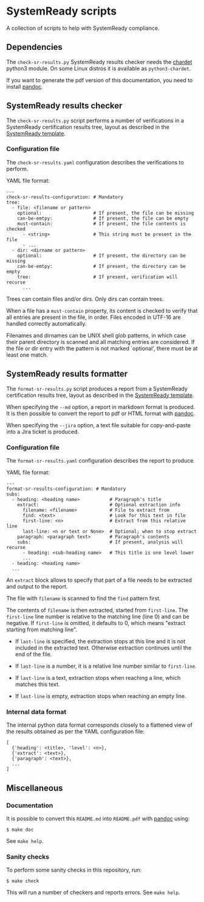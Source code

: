 # SystemReady scripts

A collection of scripts to help with SystemReady compliance.

## Dependencies

The `check-sr-results.py` SystemReady results checker needs the [chardet]
python3 module. On some Linux distros it is available as `python3-chardet`.

If you want to generate the pdf version of this documentation, you need to
install [pandoc].

[chardet]: https://github.com/chardet/chardet
[pandoc]: https://pandoc.org

## SystemReady results checker

The `check-sr-results.py` script performs a number of verifications in a
SystemReady certification results tree, layout as described in the [SystemReady
template].

[SystemReady template]: https://gitlab.arm.com/systemready/systemready-template

### Configuration file

The `check-sr-results.yaml` configuration describes the verifications to
perform.

YAML file format:

```{.yaml}
---
check-sr-results-configuration: # Mandatory
tree:
  - file: <filename or pattern>
    optional:                   # If present, the file can be missing
    can-be-emtpy:               # If present, the file can be empty
    must-contain:               # If present, the file contents is checked
      - <string>                # This string must be present in the file
      - ...
  - dir: <dirname or pattern>
    optional:                   # If present, the directory can be missing
    can-be-emtpy:               # If present, the directory can be empty
    tree:                       # If present, verification will recurse
      ...
```

Trees can contain files and/or dirs.
Only dirs can contain trees.

When a file has a `must-contain` property, its content is checked to verify that
all entries are present in the file, in order. Files encoded in UTF-16 are
handled correctly automatically.

Filenames and dirnames can be UNIX shell glob patterns, in which case their
parent directory is scanned and all matching entries are considered. If the
file or dir entry with the pattern is not marked `optional', there must be at
least one match.

## SystemReady results formatter

The `format-sr-results.py` script produces a report from a SystemReady
certification results tree, layout as described in the [SystemReady template].

When specifying the `--md` option, a report in markdown format is produced. It
is then possible to convert the report to pdf or HTML format with [pandoc].

When specifying the `--jira` option, a text file suitable for copy-and-paste into a
Jira ticket is produced.

### Configuration file

The `format-sr-results.yaml` configuration describes the report to produce.

YAML file format:

```{.yaml}
---
format-sr-results-configuration: # Mandatory
subs:
  - heading: <heading name>           # Paragraph's title
    extract:                          # Optional extraction info
      filename: <filename>            # File to extract from
      find: <text>                    # Look for this text in file
      first-line: <n>                 # Extract from this relative line
      last-line: <n or text or None>  # Optional; when to stop extract
    paragraph: <paragraph text>       # Paragraph's contents
    subs:                             # If present, analysis will recurse
      - heading: <sub-heading name>   # This title is one level lower
      ...
  - heading: <heading name>
  ...
```

An `extract` block allows to specify that part of a file needs to be extracted
and output to the report.

The file with `filename` is scanned to find the `find` pattern first.

The contents of `filename` is then extracted, started from `first-line`. The
`first-line` line number is relative to the matching line (line 0) and can be
negative. If `first-line` is omitted, it defaults to 0, which means "extract
starting from matching line".

* If `last-line` is specified, the extraction stops at this line and it is not
  included in the extracted text. Otherwise extraction continues until the end
  of the file.

* If `last-line` is a number, it is a relative line number similar to
  `first-line`.

* If `last-line` is a text, extraction stops when reaching a line, which matches
  this text.

* If `last-line` is empty, extraction stops when reaching an empty line.

### Internal data format

The internal python data format corresponds closely to a flattened view of the
results obtained as per the YAML configuration file:

```{.py}
[
  {'heading': <title>, 'level': <n>},
  {'extract': <text>},
  {'paragraph': <text>},
  ...
]
```

## Miscellaneous

### Documentation

It is possible to convert this `README.md` into `README.pdf` with [pandoc]
using:

```{.sh}
$ make doc
```

See `make help`.

### Sanity checks

To perform some sanity checks in this repository, run:

```{.sh}
$ make check
```

This will run a number of checkers and reports errors. See `make help`.
